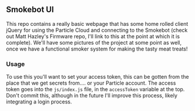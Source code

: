 ## Smokebot UI

This repo contains a really basic webpage that has some home rolled client jQuery for using the Particle Cloud and connecting to the Smokebot (check out Matt Hazley's Firmware repo, I'll link to this at the point at which it is complete). We'll have some pictures of the project at some point as well, once we have a functional smoker system for making the tasty meat treats!

### Usage

To use this you'll want to set your access token, this can be gotten from the place that we get secrets from.... or your Particle account. The access token goes into the `js/index.js` file, in the `accessToken` variable at the top. Don't commit this, although in the future I'll improve this process, likely integrating a login process.
